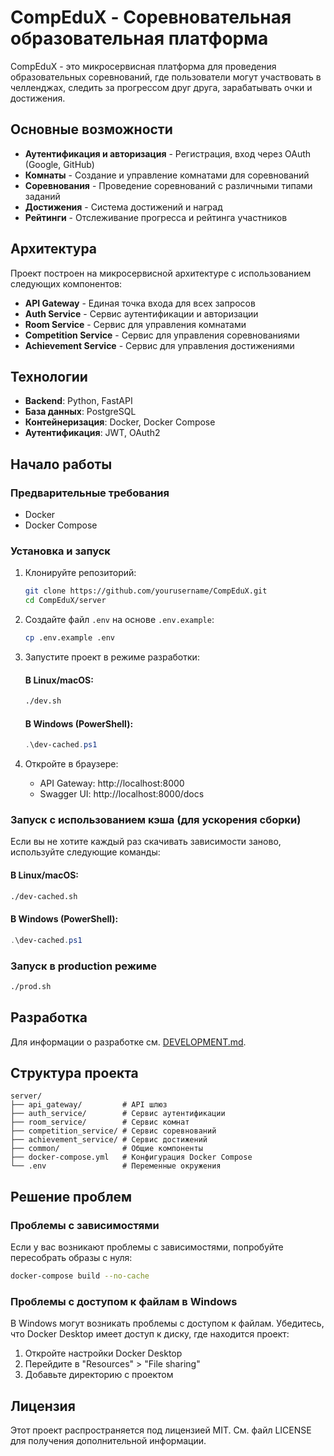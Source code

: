 # CompEduX - Соревновательная образовательная платформа

CompEduX - это микросервисная платформа для проведения образовательных соревнований, где пользователи могут участвовать в челленджах, следить за прогрессом друг друга, зарабатывать очки и достижения.

## Основные возможности

- **Аутентификация и авторизация** - Регистрация, вход через OAuth (Google, GitHub)
- **Комнаты** - Создание и управление комнатами для соревнований
- **Соревнования** - Проведение соревнований с различными типами заданий
- **Достижения** - Система достижений и наград
- **Рейтинги** - Отслеживание прогресса и рейтинга участников

## Архитектура

Проект построен на микросервисной архитектуре с использованием следующих компонентов:

- **API Gateway** - Единая точка входа для всех запросов
- **Auth Service** - Сервис аутентификации и авторизации
- **Room Service** - Сервис для управления комнатами
- **Competition Service** - Сервис для управления соревнованиями
- **Achievement Service** - Сервис для управления достижениями

## Технологии

- **Backend**: Python, FastAPI
- **База данных**: PostgreSQL
- **Контейнеризация**: Docker, Docker Compose
- **Аутентификация**: JWT, OAuth2

## Начало работы

### Предварительные требования

- Docker
- Docker Compose

### Установка и запуск

1. Клонируйте репозиторий:
   ```bash
   git clone https://github.com/yourusername/CompEduX.git
   cd CompEduX/server
   ```

2. Создайте файл `.env` на основе `.env.example`:
   ```bash
   cp .env.example .env
   ```

3. Запустите проект в режиме разработки:

   #### В Linux/macOS:
   ```bash
   ./dev.sh
   ```

   #### В Windows (PowerShell):
   ```powershell
   .\dev-cached.ps1
   ```

4. Откройте в браузере:
   - API Gateway: http://localhost:8000
   - Swagger UI: http://localhost:8000/docs

### Запуск с использованием кэша (для ускорения сборки)

Если вы не хотите каждый раз скачивать зависимости заново, используйте следующие команды:

#### В Linux/macOS:
```bash
./dev-cached.sh
```

#### В Windows (PowerShell):
```powershell
.\dev-cached.ps1
```

### Запуск в production режиме

```bash
./prod.sh
```

## Разработка

Для информации о разработке см. [DEVELOPMENT.md](DEVELOPMENT.md).

## Структура проекта

```
server/
├── api_gateway/         # API шлюз
├── auth_service/        # Сервис аутентификации
├── room_service/        # Сервис комнат
├── competition_service/ # Сервис соревнований
├── achievement_service/ # Сервис достижений
├── common/              # Общие компоненты
├── docker-compose.yml   # Конфигурация Docker Compose
└── .env                 # Переменные окружения
```

## Решение проблем

### Проблемы с зависимостями

Если у вас возникают проблемы с зависимостями, попробуйте пересобрать образы с нуля:

```bash
docker-compose build --no-cache
```

### Проблемы с доступом к файлам в Windows

В Windows могут возникать проблемы с доступом к файлам. Убедитесь, что Docker Desktop имеет доступ к диску, где находится проект:

1. Откройте настройки Docker Desktop
2. Перейдите в "Resources" > "File sharing"
3. Добавьте директорию с проектом

## Лицензия

Этот проект распространяется под лицензией MIT. См. файл LICENSE для получения дополнительной информации.
